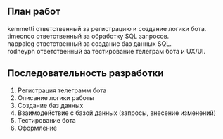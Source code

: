 ## План работ  

kemmetti ответственный за регистрацию и создание логики бота.        
timeonco ответственный за обработку SQL запросов.        
nappaleg ответственный за создание баз данных SQL.   
rodneyph ответственный за тестирование телеграм бота и UX/UI.

## Последовательность разработки
1. Регистрация телеграмм бота
2. Описание логики работы
3. Создание баз данных
4. Взаимодействие с базой данных (запросы, внесение изменений)
5. Тестирование бота
6. Оформление